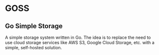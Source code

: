 # GOSS

## Go Simple Storage

A simple storage system written in Go. The idea is to replace the need to use cloud storage services like AWS S3, Google Cloud Storage, etc. with a simple, self-hosted solution.
